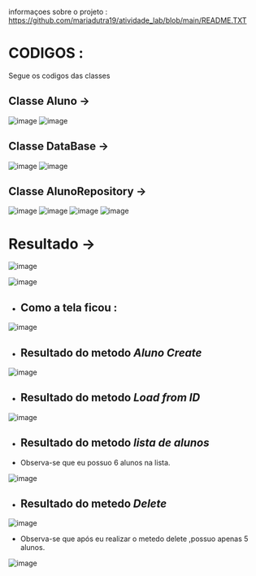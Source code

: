 informaçoes sobre o projeto : 
https://github.com/mariadutra19/atividade_lab/blob/main/README.TXT


# CODIGOS : 
Segue os codigos  das classes 

## Classe Aluno ->

![image](https://github.com/user-attachments/assets/ccf7b2a0-660e-41eb-aaac-b531635471d3)
![image](https://github.com/user-attachments/assets/e0cab22f-6f53-47c1-ad2d-7991e5e5f2fd)



## Classe DataBase ->

![image](https://github.com/user-attachments/assets/7fc093d0-536e-4836-9ddc-77d0845fbd75)
![image](https://github.com/user-attachments/assets/36be97ea-910a-43f1-a37b-b08d9e28f788)


## Classe AlunoRepository ->

![image](https://github.com/user-attachments/assets/424f2b9f-0f5c-4ddb-ac59-4b8bdfbc3624)
![image](https://github.com/user-attachments/assets/e20e76e1-affc-493a-b4b6-3c6d79eeffa6)
![image](https://github.com/user-attachments/assets/0dd9f791-d859-4b68-9418-a6ebfce3c92d)
![image](https://github.com/user-attachments/assets/d50716a1-bd55-4fde-a3cc-d987720bdfc1)


# Resultado ->

![image](https://github.com/user-attachments/assets/4ba2af10-925e-4665-8847-d65569414bf3)

![image](https://github.com/user-attachments/assets/5c20d641-f5fa-488c-a201-01aef2cf4f13)

* ## Como a tela ficou : 
![image](https://github.com/user-attachments/assets/37ab50c4-9185-454d-a114-b84fc38089bd)


* ## Resultado do metodo *Aluno Create*
![image](https://github.com/user-attachments/assets/53fa8ba0-b1ca-4379-849c-568f3a60b141)

* ## Resultado do metodo *Load from ID* 
![image](https://github.com/user-attachments/assets/088bcd40-7566-4864-b00a-802076731e5e)

* ## Resultado do metodo *lista de alunos*
- Observa-se que eu possuo 6 alunos na lista.

![image](https://github.com/user-attachments/assets/dda729c6-23a6-4c78-b38d-5e5a15ecf6ea)

* ## Resultado do metedo *Delete*
![image](https://github.com/user-attachments/assets/fd6e06b8-6901-4428-b38f-66c2a374252e)


- Observa-se que após eu realizar o metedo delete ,possuo apenas 5 alunos.

![image](https://github.com/user-attachments/assets/4b7e59f5-cb99-4887-9099-fc3e6a609ce1)




